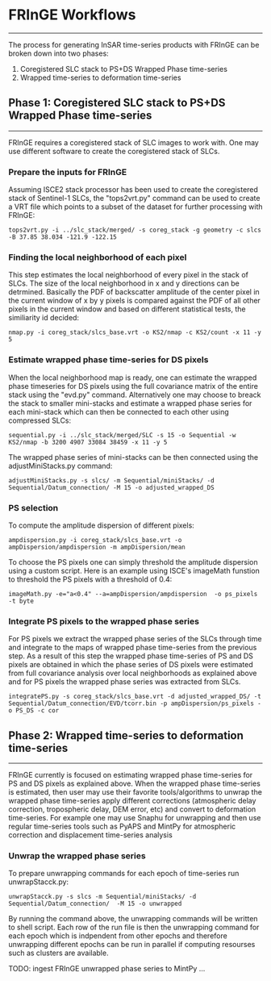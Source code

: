 # FRInGE Workflows
------

The process for generating InSAR time-series products with FRInGE can be broken down into two phases:

1. Coregistered SLC stack to PS+DS Wrapped Phase time-series
2. Wrapped time-series to deformation time-series


## Phase 1: Coregistered SLC stack to PS+DS Wrapped Phase time-series
-----------
FRInGE requires a coregistered stack of SLC images to work with. One may use different software to create the coregistered stack of SLCs. 

### Prepare the inputs for FRInGE 
Assuming ISCE2 stack processor has been used to create the coregistered stack of Sentinel-1 SLCs, the "tops2vrt.py" command can be used to create a VRT file which points to a subset of the dataset for further processing with FRInGE:
```
tops2vrt.py -i ../slc_stack/merged/ -s coreg_stack -g geometry -c slcs -B 37.85 38.034 -121.9 -122.15
```

### Finding the local neighborhood of each pixel
This step estimates the local neighborhood of every pixel in the stack of SLCs. The size of the local neighborhood in x and y directions can be detrmined. Basically the PDF of backscatter amplitude of the center pixel in the current window of x by y pixels is compared against the PDF of all other pixels in the current window and based on different statistical tests, the similiarity id decided: 

```
nmap.py -i coreg_stack/slcs_base.vrt -o KS2/nmap -c KS2/count -x 11 -y 5
```

### Estimate wrapped phase time-series for DS pixels
When the local neighborhood map is ready, one can estimate the wrapped phase timeseries for DS pixels using the full covariance matrix of the entire stack using the "evd.py" command. Alternatively one may choose to breack the stack to smaller mini-stacks and estimate a wrapped phase series for each mini-stack which can then be connected to each other using compressed SLCs: 
```
sequential.py -i ../slc_stack/merged/SLC -s 15 -o Sequential -w KS2/nmap -b 3200 4907 33084 38459 -x 11 -y 5
```

The wrapped phase series of mini-stacks can be then connected using the adjustMiniStacks.py command:
```
adjustMiniStacks.py -s slcs/ -m Sequential/miniStacks/ -d Sequential/Datum_connection/ -M 15 -o adjusted_wrapped_DS
```

### PS selection
To compute the amplitude dispersion of different pixels:
```
ampdispersion.py -i coreg_stack/slcs_base.vrt -o ampDispersion/ampdispersion -m ampDispersion/mean
```
To choose the PS pixels one can simply threshold the amplitude dispersion using a custom script. Here is an example using ISCE's imageMath funstion to threshold the PS pixels with a threshold of 0.4: 
```
imageMath.py -e="a<0.4" --a=ampDispersion/ampdispersion  -o ps_pixels -t byte
```
### Integrate PS pixels to the wrapped phase series

For PS pixels we extract the wrapped phase series of the SLCs through time and integrate to the maps of wrapped phase time-series from the previous step. As a result of this step the wrapped phase time-series of PS and DS pixels are obtained in which the phase series of DS pixels were estimated from full covariance analysis over local neighborhoods as explained above and for PS pixels the wrapped phase series was extracted from SLCs.
```
integratePS.py -s coreg_stack/slcs_base.vrt -d adjusted_wrapped_DS/ -t Sequential/Datum_connection/EVD/tcorr.bin -p ampDispersion/ps_pixels -o PS_DS -c cor
```
## Phase 2: Wrapped time-series to deformation time-series
-----------
FRInGE currently is focused on estimating wrapped phase time-series for PS and DS pixels as explained above. When the wrapped phase time-series is estimated, then user may use their favorite tools/algorithms to unwrap the wrapped phase time-series apply different corrections (atmospheric delay correction, tropospheric delay, DEM error, etc) and convert to deformation time-series. For example one may use Snaphu for unwrapping and then use regular time-series tools such as PyAPS and MintPy for atmospheric correction and displacement time-series analysis

### Unwrap the wrapped phase series

To prepare unwrapping commands for each epoch of time-series run unwrapStacck.py:
```
unwrapStacck.py -s slcs -m Sequential/miniStacks/ -d Sequential/Datum_connection/  -M 15 -o unwrapped
```
By running the command above, the unwrapping commands will be written to shell script. Each row of the run file is then the unwrapping command for each epoch which is indpendent from other epochs and therefore unwrapping different epochs can be run in parallel if computing resourses such as clusters are available.  

TODO: 
ingest FRInGE unwrapped phase series to MintPy ...
